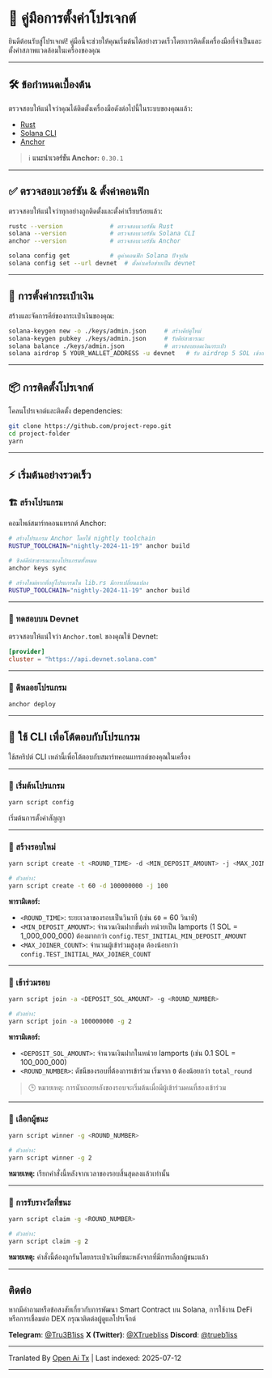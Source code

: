 # 🎯 คู่มือการตั้งค่าโปรเจกต์

ยินดีต้อนรับสู่โปรเจกต์! คู่มือนี้จะช่วยให้คุณเริ่มต้นได้อย่างรวดเร็วโดยการติดตั้งเครื่องมือที่จำเป็นและตั้งค่าสภาพแวดล้อมในเครื่องของคุณ

---

## 🛠️ ข้อกำหนดเบื้องต้น

ตรวจสอบให้แน่ใจว่าคุณได้ติดตั้งเครื่องมือดังต่อไปนี้ในระบบของคุณแล้ว:

- [Rust](https://www.rust-lang.org/tools/install)
- [Solana CLI](https://docs.solana.com/cli/install-solana-cli-tools)
- [Anchor](https://anchor-lang.com/docs/installation)

> ℹ️ **แนะนำเวอร์ชัน Anchor:** `0.30.1`

---

## ✅ ตรวจสอบเวอร์ชัน & ตั้งค่าคอนฟิก

ตรวจสอบให้แน่ใจว่าทุกอย่างถูกติดตั้งและตั้งค่าเรียบร้อยแล้ว:

```bash
rustc --version             # ตรวจสอบเวอร์ชัน Rust
solana --version            # ตรวจสอบเวอร์ชัน Solana CLI
anchor --version            # ตรวจสอบเวอร์ชัน Anchor

solana config get           # ดูค่าคอนฟิก Solana ปัจจุบัน
solana config set --url devnet  # ตั้งค่าเครือข่ายเป็น devnet
```
---

## 🔐 การตั้งค่ากระเป๋าเงิน

สร้างและจัดการคีย์ของกระเป๋าเงินของคุณ:

```bash
solana-keygen new -o ./keys/admin.json     # สร้างคีย์คู่ใหม่
solana-keygen pubkey ./keys/admin.json     # รับคีย์สาธารณะ
solana balance ./keys/admin.json           # ตรวจสอบยอดเงินกระเป๋า
solana airdrop 5 YOUR_WALLET_ADDRESS -u devnet   # รับ airdrop 5 SOL เข้ากระเป๋าของคุณ
```

---

## 📦 การติดตั้งโปรเจกต์

โคลนโปรเจกต์และติดตั้ง dependencies:

```bash
git clone https://github.com/project-repo.git
cd project-folder
yarn
```
---

## ⚡ เริ่มต้นอย่างรวดเร็ว

### 🏗️ สร้างโปรแกรม

คอมไพล์สมาร์ทคอนแทรกต์ Anchor:

```bash
# สร้างโปรแกรม Anchor โดยใช้ nightly toolchain
RUSTUP_TOOLCHAIN="nightly-2024-11-19" anchor build

# ซิงค์คีย์สาธารณะของโปรแกรมทั้งหมด
anchor keys sync

# สร้างใหม่หากที่อยู่โปรแกรมใน lib.rs มีการเปลี่ยนแปลง
RUSTUP_TOOLCHAIN="nightly-2024-11-19" anchor build
```

---
### 🧪 ทดสอบบน Devnet

ตรวจสอบให้แน่ใจว่า `Anchor.toml` ของคุณใช้ Devnet:

```toml
[provider]
cluster = "https://api.devnet.solana.com"
```

---

### 🚀 ดีพลอยโปรแกรม

```bash
anchor deploy
```

---

## 🧪 ใช้ CLI เพื่อโต้ตอบกับโปรแกรม
ใช้สคริปต์ CLI เหล่านี้เพื่อโต้ตอบกับสมาร์ทคอนแทรกต์ของคุณในเครื่อง

---

### 🔹 เริ่มต้นโปรแกรม

```bash
yarn script config
```

เริ่มต้นการตั้งค่าสัญญา

---

### 🔹 สร้างรอบใหม่

```bash
yarn script create -t <ROUND_TIME> -d <MIN_DEPOSIT_AMOUNT> -j <MAX_JOINER_COUNT>

# ตัวอย่าง:
yarn script create -t 60 -d 100000000 -j 100
```

**พารามิเตอร์:**

- `<ROUND_TIME>`: ระยะเวลาของรอบเป็นวินาที (เช่น `60` = 60 วินาที)
- `<MIN_DEPOSIT_AMOUNT>`: จำนวนเงินฝากขั้นต่ำ หน่วยเป็น lamports (1 SOL = 1_000_000_000) ต้องมากกว่า `config.TEST_INITIAL_MIN_DEPOSIT_AMOUNT`
- `<MAX_JOINER_COUNT>`: จำนวนผู้เข้าร่วมสูงสุด ต้องน้อยกว่า `config.TEST_INITIAL_MAX_JOINER_COUNT`

---

### 🔹 เข้าร่วมรอบ

```bash
yarn script join -a <DEPOSIT_SOL_AMOUNT> -g <ROUND_NUMBER>

# ตัวอย่าง:
yarn script join -a 100000000 -g 2
```
**พารามิเตอร์:**

- `<DEPOSIT_SOL_AMOUNT>`: จำนวนเงินฝากในหน่วย lamports (เช่น 0.1 SOL = 100_000_000)
- `<ROUND_NUMBER>`: ดัชนีของรอบที่ต้องการเข้าร่วม เริ่มจาก `0` ต้องน้อยกว่า `total_round`

> 🕒 หมายเหตุ: การนับถอยหลังของรอบจะเริ่มต้นเมื่อมีผู้เข้าร่วมคนที่สองเข้าร่วม

---

### 🔹 เลือกผู้ชนะ

```bash
yarn script winner -g <ROUND_NUMBER>

# ตัวอย่าง:
yarn script winner -g 2
```

**หมายเหตุ:** เรียกคำสั่งนี้หลังจากเวลาของรอบสิ้นสุดลงแล้วเท่านั้น

---
### 🔹 การรับรางวัลที่ชนะ

```bash
yarn script claim -g <ROUND_NUMBER>

# ตัวอย่าง:
yarn script claim -g 2
```

**หมายเหตุ:** คำสั่งนี้ต้องถูกรันโดยกระเป๋าเงินที่ชนะหลังจากที่มีการเลือกผู้ชนะแล้ว

---

## ติดต่อ

หากมีคำถามหรือข้อสงสัยเกี่ยวกับการพัฒนา Smart Contract บน Solana, การใช้งาน DeFi หรือการเชื่อมต่อ DEX กรุณาติดต่อผู้ดูแลโปรเจ็กต์

**Telegram**: [@Tru3B1iss](https://t.me/Tru3B1iss)
**X (Twitter)**: [@XTruebliss](https://x.com/XTruebliss)
**Discord**: [@trueb1iss](https://discord.com/users/1274339638668038187)

---

Tranlated By [Open Ai Tx](https://github.com/OpenAiTx/OpenAiTx) | Last indexed: 2025-07-12

---